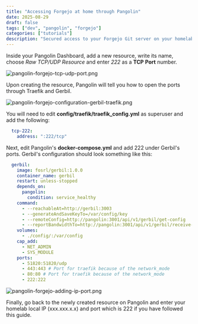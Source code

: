 ```yaml
---
title: "Accessing Forgejo at home through Pangolin"
date: 2025-08-29
draft: false
tags: ["dev", "pangolin", "forgejo"]
categories: ["tutorials"]
description: "Secured access to your Forgejo Git server on your homelab server."
---
```

Inside your Pangolin Dashboard, add a new resource, write its name, choose *Raw TCP/UDP Resource* and enter *222* as a **TCP** **Port** number.

![pangolin-forgejo-tcp-udp-port.png](/images/posts/pangolin-forgejo-tcp-udp-port_1754053070254_0.png)

Upon creating the resource, Pangolin will tell you how to open the ports through Traefik and Gerbil.

![pangolin-forgejo-configuration-gerbil-traefik.png](/images/posts/pangolin-forgejo-configuration-gerbil-traefik_1754065329949_0.png)

You will need to edit **config/traefik/traefik_config.yml** as superuser and add the following:
  ```yml
    tcp-222:
      address: ":222/tcp"
  ```

Next, edit Pangolin's **docker-compose.yml** and add 222 under Gerbil's ports. Gerbil's configuration should look something like this:
  ```yml
    gerbil:
      image: fosrl/gerbil:1.0.0
      container_name: gerbil
      restart: unless-stopped
      depends_on:
        pangolin:
          condition: service_healthy
      command:
        - --reachableAt=http://gerbil:3003
        - --generateAndSaveKeyTo=/var/config/key
        - --remoteConfig=http://pangolin:3001/api/v1/gerbil/get-config
        - --reportBandwidthTo=http://pangolin:3001/api/v1/gerbil/receive-bandwidth
      volumes:
        - ./config/:/var/config
      cap_add:
        - NET_ADMIN
        - SYS_MODULE
      ports:
        - 51820:51820/udp
        - 443:443 # Port for traefik because of the network_mode
        - 80:80 # Port for traefik because of the network_mode
        - 222:222
  
  ```

![pangolin-forgejo-adding-ip-port.png](/images/posts/pangolin-forgejo-adding-ip-port_1754053670231_0.png) 

Finally, go back to the newly created resource on Pangolin and enter your homelab local IP (xxx.xxx.x.x) and port which is 222 if you have followed this guide.